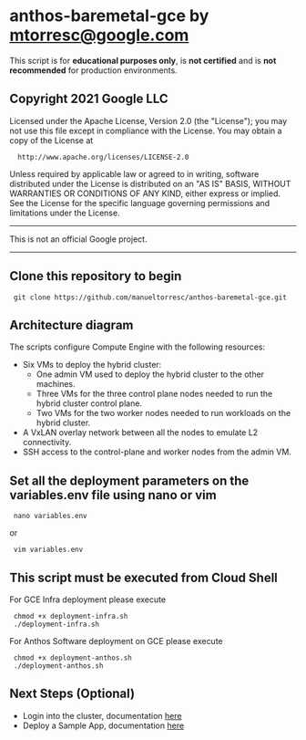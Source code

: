 # anthos-baremetal-gce by mtorresc@google.com
This script is for **educational purposes only**, is **not certified** and is **not recommended** for production environments.

## Copyright 2021 Google LLC

 Licensed under the Apache License, Version 2.0 (the "License");
 you may not use this file except in compliance with the License.
 You may obtain a copy of the License at

      http://www.apache.org/licenses/LICENSE-2.0

 Unless required by applicable law or agreed to in writing, software
 distributed under the License is distributed on an "AS IS" BASIS,
 WITHOUT WARRANTIES OR CONDITIONS OF ANY KIND, either express or implied.
 See the License for the specific language governing permissions and
 limitations under the License.

---

This is not an official Google project.

---

## Clone this repository to begin

     git clone https://github.com/manueltorresc/anthos-baremetal-gce.git

## Architecture diagram
The scripts configure Compute Engine with the following resources:

- Six VMs to deploy the hybrid cluster:
     - One admin VM used to deploy the hybrid cluster to the other machines.
     - Three VMs for the three control plane nodes needed to run the hybrid cluster control plane.
     - Two VMs for the two worker nodes needed to run workloads on the hybrid cluster.
- A VxLAN overlay network between all the nodes to emulate L2 connectivity.
- SSH access to the control-plane and worker nodes from the admin VM.

## Set all the deployment parameters on the variables.env file using nano or vim

     nano variables.env

or

     vim variables.env

## This script must be executed from Cloud Shell
For GCE Infra deployment please execute

     chmod +x deployment-infra.sh
     ./deployment-infra.sh

For Anthos Software deployment on GCE please execute
     
     chmod +x deployment-anthos.sh
     ./deployment-anthos.sh

## Next Steps (Optional)
- Login into the cluster, documentation [here](https://cloud.google.com/anthos/multicluster-management/console/logging-in#logging_in_using_a_bearer_token)
- Deploy a Sample App, documentation [here](https://cloud.google.com/anthos/clusters/docs/on-prem/1.8/how-to/deploy-first-app)